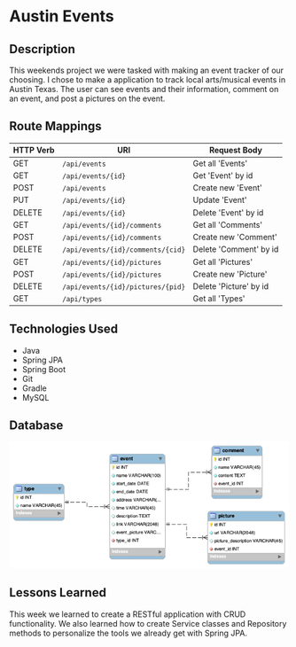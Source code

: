 # Austin Events

## Description
This weekends project we were tasked with making an event tracker of our choosing. I chose to make a application to track local arts/musical events in Austin Texas. The user can see events and their information, comment on an event, and post a pictures on the event.

## Route Mappings
| HTTP Verb | URI                  | Request Body |
|-----------|----------------------|--------------|
| GET       | `/api/events`    | Get all 'Events' |
| GET       | `/api/events/{id}` | Get 'Event' by id |
| POST      | `/api/events`    | Create new 'Event' |
| PUT       | `/api/events/{id}` | Update 'Event' |
| DELETE    | `/api/events/{id}` | Delete 'Event' by id |
| GET       | `/api/events/{id}/comments`    | Get all 'Comments' |
| POST       | `/api/events/{id}/comments` | Create new 'Comment' |
| DELETE      | `/api/events/{id}/comments/{cid}`    | Delete 'Comment' by id |
| GET       | `/api/events/{id}/pictures`    | Get all 'Pictures' |
| POST       | `/api/events/{id}/pictures` | Create new 'Picture' |
| DELETE      | `/api/events/{id}/pictures/{pid}`    | Delete 'Picture' by id |
| GET       | `/api/types`    | Get all 'Types' |

## Technologies Used
* Java
* Spring JPA
* Spring Boot
* Git
* Gradle
* MySQL
## Database
![alt text](DB/tables.png)
## Lessons Learned
This week we learned to create a RESTful application with CRUD functionality. We also learned how to create Service classes and Repository methods to personalize the tools we already get with Spring JPA.
